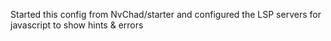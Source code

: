 Started this config from NvChad/starter and configured the LSP servers for javascript to show hints & errors 